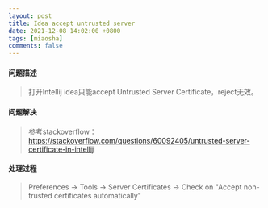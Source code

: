 ```yaml
---
layout: post
title: Idea accept untrusted server
date: 2021-12-08 14:02:00 +0800
tags: [miaosha]
comments: false
---
```

#### 问题描述
> 打开Intellij idea只能accept Untrusted Server Certificate，reject无效。

#### 问题解决
> 参考stackoverflow：https://stackoverflow.com/questions/60092405/untrusted-server-certificate-in-intellij
#### 处理过程
>Preferences -> Tools -> Server Certificates -> Check on "Accept non-trusted certificates automatically"